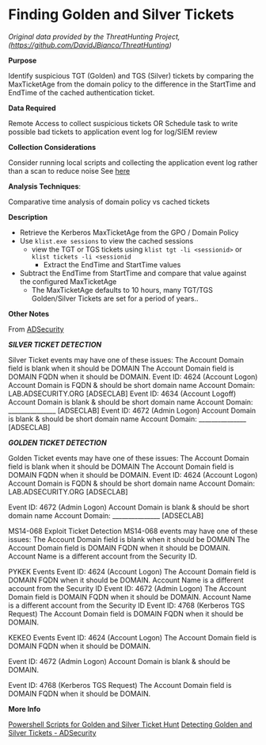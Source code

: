 # Finding Golden and Silver Tickets
*Original data provided by the ThreatHunting Project, (https://github.com/DavidJBianco/ThreatHunting)*

**Purpose**

Identify suspicious TGT (Golden) and TGS (Silver) tickets by comparing the MaxTicketAge from the domain policy to the difference in the StartTime and EndTime of the cached authentication ticket.

**Data Required**

Remote Access to collect suspicious tickets OR
Schedule task to write possible bad tickets to application event log for log/SIEM review

**Collection Considerations**

Consider running local scripts and collecting the application event log rather than a scan to reduce noise
See [here](https://github.com/spohara79/TGT---Golden-Silver-Ticket)

**Analysis Techniques**: 

Comparative time analysis of domain policy vs cached tickets

**Description**

* Retrieve the Kerberos MaxTicketAge from the GPO / Domain Policy
* Use `klist.exe sessions` to view the cached sessions
    * view the TGT or TGS tickets using `klist tgt -li <sessionid>` or `klist tickets -li <sessionid`
        * Extract the EndTime and StartTime values
* Subtract the EndTime from StartTime and compare that value against the configured MaxTicketAge
    * The MaxTicketAge defaults to 10 hours, many TGT/TGS Golden/Silver Tickets are set for a period of years..

**Other Notes**    

From [ADSecurity](https://adsecurity.org/?p=1515)

***SILVER TICKET DETECTION***    

Silver Ticket events may have one of these issues:
The Account Domain field is blank when it should be DOMAIN
The Account Domain field is DOMAIN FQDN when it should be DOMAIN.
Event ID: 4624 (Account Logon)
Account Domain is FQDN & should be short domain name
Account Domain:        LAB.ADSECURITY.ORG   [ADSECLAB]
Event ID: 4634 (Account Logoff)
Account Domain is blank & should be short domain name
Account Domain:        _______________   [ADSECLAB]
Event ID: 4672 (Admin Logon)
Account Domain is blank & should be short domain name
Account Domain:        _______________   [ADSECLAB]  
 
***GOLDEN TICKET DETECTION***

Golden Ticket events may have one of these issues:
The Account Domain field is blank when it should be DOMAIN
The Account Domain field is DOMAIN FQDN when it should be DOMAIN.
Event ID: 4624 (Account Logon)
Account Domain is FQDN & should be short domain name
Account Domain:        LAB.ADSECURITY.ORG   [ADSECLAB]  
   
Event ID: 4672 (Admin Logon)
Account Domain is blank & should be short domain name
Account Domain:        _______________   [ADSECLAB]  
  
MS14-068 Exploit Ticket Detection 
MS14-068 events may have one of these issues:
The Account Domain field is blank when it should be DOMAIN
The Account Domain field is DOMAIN FQDN when it should be DOMAIN.
Account Name is a different account from the Security ID.  
  
PYKEK Events
Event ID: 4624 (Account Logon)
The Account Domain field is DOMAIN FQDN when it should be DOMAIN.
Account Name is a different account from the Security ID
 Event ID: 4672 (Admin Logon)
The Account Domain field is DOMAIN FQDN when it should be DOMAIN.
Account Name is a different account from the Security ID
Event ID: 4768 (Kerberos TGS Request)
The Account Domain field is DOMAIN FQDN when it should be DOMAIN.  
  
KEKEO Events
Event ID: 4624 (Account Logon)
The Account Domain field is DOMAIN FQDN when it should be DOMAIN.  
 
Event ID: 4672 (Admin Logon)
Account Domain is blank & should be DOMAIN.  
  
Event ID: 4768 (Kerberos TGS Request)
The Account Domain field is DOMAIN FQDN when it should be DOMAIN.  

**More Info**

[Powershell Scripts for Golden and Silver Ticket Hunt](https://github.com/spohara79/TGT---Golden-Silver-Ticket)
[Detecting Golden and Silver Tickets - ADSecurity](https://adsecurity.org/?p=1515)
